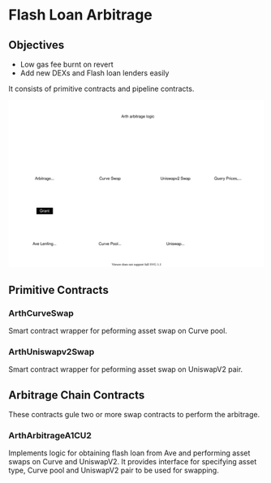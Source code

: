 # Flash Loan Arbitrage

## Objectives
* Low gas fee burnt on revert
* Add new DEXs and Flash loan lenders easily

It consists of primitive contracts and pipeline contracts.

![Overview of Arth](docs/chain-contract.drawio.svg)

## Primitive Contracts
### ArthCurveSwap
Smart contract wrapper for peforming asset swap on Curve pool.
### ArthUniswapv2Swap
Smart contract wrapper for peforming asset swap on UniswapV2 pair.
## Arbitrage Chain Contracts
These contracts gule two or more swap contracts to perform the arbitrage.
### ArthArbitrageA1CU2
Implements logic for obtaining flash loan from Ave and performing asset swaps on Curve and UniswapV2.
It provides interface for specifying asset type, Curve pool and UniswapV2 pair to be used for swapping.
